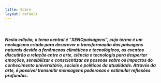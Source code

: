 ```yaml
---
title: Sobre
layout: default
---
```


<div class="container-fluid">
  <div class="row">
    <div class="sobre col-sm-10">
      <h5>
        <br><br>
Nesta edição, o tema central é "XENOpaisagens", cujo termo é um neologismo criado para descrever a transformação das paisagens naturais devido a fenômenos climáticos e tecnológicos, os eventos discutirão a relação entre a arte, ciência e tecnologia para despertar emoções, sensibilizar e conscientizar as pessoas sobre os impactos do conhecimento universitário, sociais e políticos da atualidade. Através da arte, é possível transmitir mensagens poderosas e estimular reflexões profundas.
      </h5>
      <p class='nome-autor'></p>
    </div>
  </div>
</div>
